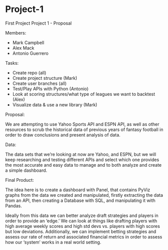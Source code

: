# Project-1
First Project
Project 1 - Proposal

Members:

- Mark Campbell
- Alex Mack
- Antonio Guerrero

Tasks:

- Create repo (all)
- Create project structure (Mark)
- Create user branches (all)
- Test/Play APIs with Python (Antonio)
- Look at scoring structures/what type of leagues we want to backtest (Alex)
- Visualize data & use a new library (Mark)

Proposal:

We are attempting to use Yahoo Sports API and ESPN API, as well as other resources to scrub the historical data of previous years of fantasy football in order to draw conclusions and present analysis of data.

Data:

The data sets that we’re looking at now are Yahoo, and ESPN, but we will keep researching and testing different APIs and select which one provides the most accurate and easy data to manage and to both analyze and create a simple dashboard.

Final Product:

The idea here is to create a dashboard with Panel, that contains PyViz graphs from the data we created and manipulated, firstly extracting the data from an API, then creating a Database with SQL, and manipulating it with Pandas.

Ideally from this data we can better analyze draft strategies and players in order to provide an ‘edge.’ We can look at things like drafting players with high average weekly scores and high std devs vs. players with high scores but low deviations. Additionally, we can implement betting strategies and assess our rate of return and associated financial metrics in order to assess how our ‘system’ works in a real world setting. 
